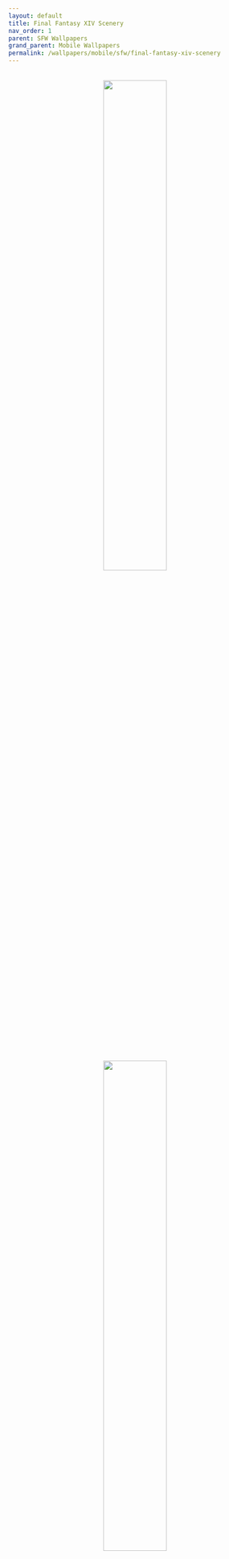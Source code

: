 ```yaml
---
layout: default
title: Final Fantasy XIV Scenery
nav_order: 1
parent: SFW Wallpapers
grand_parent: Mobile Wallpapers
permalink: /wallpapers/mobile/sfw/final-fantasy-xiv-scenery
---
```


<!-- 
{: .note }
> {: .opaque }
> 
>
> 
-->

<div class="w3-card">
  <div class="slideshow-container" style="text-align:center">
    <br />
    <div class="slideshow slideshow-fade">
      <img width="50%" height="auto" src="../../../assets/images/wallpapers/mobile/sfw/FFXIV Scenery/Aleport.png" />
    </div>
    <div class="slideshow slideshow-fade">
      <img width="50%" height="auto" src="../../../assets/images/wallpapers/mobile/sfw/FFXIV Scenery/Amaurot.png" />
    </div>
    <div class="slideshow slideshow-fade">
      <img width="50%" height="auto" src="../../../assets/images/wallpapers/mobile/sfw/FFXIV Scenery/Camp-Bronze-Lake.png" />
    </div>
    <div class="slideshow slideshow-fade">
      <img width="50%" height="auto" src="../../../assets/images/wallpapers/mobile/sfw/FFXIV Scenery/Costa-del-Sol.png" />
    </div>
    <div class="slideshow slideshow-fade">
      <img width="50%" height="auto" src="../../../assets/images/wallpapers/mobile/sfw/FFXIV Scenery/Dohn-Mheg.png" />
    </div>
    <div class="slideshow slideshow-fade">
      <img width="50%" height="auto" src="../../../assets/images/wallpapers/mobile/sfw/FFXIV Scenery/Dravanian-Forelands.png" />
    </div>
    <div class="slideshow slideshow-fade">
      <img width="50%" height="auto" src="../../../assets/images/wallpapers/mobile/sfw/FFXIV Scenery/Elpis-1.png" />
    </div>
    <div class="slideshow slideshow-fade">
      <img width="50%" height="auto" src="../../../assets/images/wallpapers/mobile/sfw/FFXIV Scenery/Elpis-2.png" />
    </div>
    <div class="slideshow slideshow-fade">
      <img width="50%" height="auto" src="../../../assets/images/wallpapers/mobile/sfw/FFXIV Scenery/Endwalker.png" />
    </div>
    <div class="slideshow slideshow-fade">
      <img width="50%" height="auto" src="../../../assets/images/wallpapers/mobile/sfw/FFXIV Scenery/Lakeland.png" />
    </div>
    <div class="slideshow slideshow-fade">
      <img width="50%" height="auto" src="../../../assets/images/wallpapers/mobile/sfw/FFXIV Scenery/Sagoli-Desert.png" />
    </div>
    <div class="slideshow slideshow-fade">
      <img width="50%" height="auto" src="../../../assets/images/wallpapers/mobile/sfw/FFXIV Scenery/Thanolan.png" />
    </div>
    <div class="slideshow slideshow-fade">
      <img width="50%" height="auto" src="../../../assets/images/wallpapers/mobile/sfw/FFXIV Scenery/Thavnair.png" />
    </div>
    <div class="slideshow slideshow-fade">
      <img width="50%" height="auto" src="../../../assets/images/wallpapers/mobile/sfw/FFXIV Scenery/The-Aetherfont.png" />
    </div>
    <div class="slideshow slideshow-fade">
      <img width="50%" height="auto" src="../../../assets/images/wallpapers/mobile/sfw/FFXIV Scenery/The-Azim-Steppe.png" />
    </div>
    <div class="slideshow slideshow-fade">
      <img width="50%" height="auto" src="../../../assets/images/wallpapers/mobile/sfw/FFXIV Scenery/The-Black-Shroud.png" />
    </div>
    <div class="slideshow slideshow-fade">
      <img width="50%" height="auto" src="../../../assets/images/wallpapers/mobile/sfw/FFXIV Scenery/The-Crystarium.png" />
    </div>
    <div class="slideshow slideshow-fade">
      <img width="50%" height="auto" src="../../../assets/images/wallpapers/mobile/sfw/FFXIV Scenery/The-Fringes.png" />
    </div>
    <div class="slideshow slideshow-fade">
      <img width="50%" height="auto" src="../../../assets/images/wallpapers/mobile/sfw/FFXIV Scenery/The-Lochs.png" />
    </div>
    <div class="slideshow slideshow-fade">
      <img width="50%" height="auto" src="../../../assets/images/wallpapers/mobile/sfw/FFXIV Scenery/The-Omphalos.png" />
    </div>
    <div class="slideshow slideshow-fade">
      <img width="50%" height="auto" src="../../../assets/images/wallpapers/mobile/sfw/FFXIV Scenery/Uldah.png" />
    </div>
    <div class="slideshow slideshow-fade">
      <img width="50%" height="auto" src="../../../assets/images/wallpapers/mobile/sfw/FFXIV Scenery/Coerthas.png" />
    </div>
    <div class="slideshow slideshow-fade">
      <img width="50%" height="auto" src="../../../assets/images/wallpapers/mobile/sfw/FFXIV Scenery/Il-Mheg.png" />
    </div>
    <div class="slideshow slideshow-fade">
      <img width="50%" height="auto" src="../../../assets/images/wallpapers/mobile/sfw/FFXIV Scenery/Mare-Lamentorum.png" />
    </div>
    <div class="slideshow slideshow-fade">
      <img width="50%" height="auto" src="../../../assets/images/wallpapers/mobile/sfw/FFXIV Scenery/Old-Sharlayan.png" />
    </div>
    <div class="slideshow slideshow-fade">
      <img width="50%" height="auto" src="../../../assets/images/wallpapers/mobile/sfw/FFXIV Scenery/Raincatcher-Gully.png" />
    </div>
  </div><br>
  <div style="text-align:center">
    <span class="slideshow-dot"></span> 
    <span class="slideshow-dot"></span> 
    <span class="slideshow-dot"></span> 
    <span class="slideshow-dot"></span> 
    <span class="slideshow-dot"></span> 
    <span class="slideshow-dot"></span> 
    <span class="slideshow-dot"></span> 
    <span class="slideshow-dot"></span> 
    <span class="slideshow-dot"></span> 
    <span class="slideshow-dot"></span> 
    <span class="slideshow-dot"></span> 
    <span class="slideshow-dot"></span> 
    <span class="slideshow-dot"></span> 
    <span class="slideshow-dot"></span> 
    <span class="slideshow-dot"></span> 
    <span class="slideshow-dot"></span> 
    <span class="slideshow-dot"></span> 
    <span class="slideshow-dot"></span> 
    <span class="slideshow-dot"></span> 
    <span class="slideshow-dot"></span> 
    <span class="slideshow-dot"></span> 
    <span class="slideshow-dot"></span> 
    <span class="slideshow-dot"></span> 
    <span class="slideshow-dot"></span> 
    <span class="slideshow-dot"></span> 
    <span class="slideshow-dot"></span>
  </div>
  <div class="w3-container">
  <h2 class="text-small" style="text-align:center">Final Fantasy XIV Scenery</h2>
    <p class="text-small" style="text-align:center">Final Fantasy XIV Scenery wallpapers created by various reddit users.</p><br /><br />
    <span class="fs-3">
      <div align="center" class="text-small">
        <a href="https://gitlab.com/the-back-room/Wallpapers/-/archive/main/Wallpapers-main.zip?path=mobile/SFW/FFXIV-Scenery" target="_blank">
          <button type="button" name="button" class="btn">Download</button></a> 
      </div>
    </span>
    <br />
  </div>
</div>

<script>
let slideIndex = 0;
showSlides();

function showSlides() {
  let i;
  let slides = document.getElementsByClassName("slideshow");
  let dots = document.getElementsByClassName("slideshow-dot");
  for (i = 0; i < slides.length; i++) {
    slides[i].style.display = "none";  
  }
  slideIndex++;
  if (slideIndex > slides.length) {slideIndex = 1}    
  for (i = 0; i < dots.length; i++) {
    dots[i].className = dots[i].className.replace(" slideshow-active", "");
  }
  slides[slideIndex-1].style.display = "block";  
  dots[slideIndex-1].className += " slideshow-active";
  setTimeout(showSlides, 2000);
}
</script>